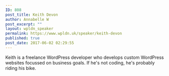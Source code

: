 ```yaml
---
ID: 808
post_title: Keith Devon
author: Annabelle W
post_excerpt: ""
layout: wpldn_speaker
permalink: https://www.wpldn.uk/speaker/keith-devon
published: true
post_date: 2017-06-02 02:29:55
---
```

Keith is a freelance WordPress developer who develops custom WordPress websites focussed on business goals. If he's not coding, he's probably riding his bike.